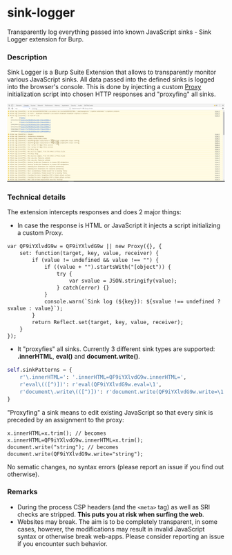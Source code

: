 # sink-logger
Transparently log everything passed into known JavaScript sinks - Sink Logger extension for Burp.

### Description

Sink Logger is a Burp Suite Extension that allows to transparently monitor various JavaScript sinks. All data passed into the defined sinks is logged into the browser's console. This is done by injecting a custom [Proxy](https://developer.mozilla.org/en-US/docs/Web/JavaScript/Reference/Global_Objects/Proxy) initialization script into chosen HTTP responses and "proxyfing" all sinks.

![Logs](sink-logger.png?raw=true "Sink Logger Filtered")

### Technical details

The extension intercepts responses and does 2 major things:

- In case the response is HTML or JavaScript it injects a script initializing a custom Proxy.
```JS
var QF9iYXlvdG9w = QF9iYXlvdG9w || new Proxy({}, {
    set: function(target, key, value, receiver) {
        if (value != undefined && value !== "") {
            if ((value + "").startsWith("[object")) {
                try {
                    var svalue = JSON.stringify(value);
                } catch(error) {}
            }
            console.warn(`Sink log (${key}): ${svalue !== undefined ? svalue : value}`);
        }
        return Reflect.set(target, key, value, receiver);
    }
});
```
- It "proxyfies" all sinks. Currently 3 different sink types are supported: **.innerHTML**, **eval()** and **document.write()**.
```python
self.sinkPatterns = {
    r'\.innerHTML=': '.innerHTML=QF9iYXlvdG9w.innerHTML=',
    r'eval\(([^)])': r'eval(QF9iYXlvdG9w.eval=\1',
    r'document\.write\(([^)])': r'document.write(QF9iYXlvdG9w.write=\1'
}
```

"Proxyfing" a sink means to edit existing JavaScript so that every sink is preceded by an assignment to the proxy:

```JS
x.innerHTML=x.trim(); // becomes x.innerHTML=QF9iYXlvdG9w.innerHTML=x.trim();
document.write("string"); // becomes document.write(QF9iYXlvdG9w.write="string");
```

No sematic changes, no syntax errors (please report an issue if you find out otherwise).

### Remarks

- During the process CSP headers (and the `<meta>` tag) as well as SRI checks are stripped. **This puts you at risk when surfing the web**.
- Websites may break. The aim is to be completely transparent, in some cases, however, the modifications may result in invalid JavaScript syntax or otherwise break web-apps. Please consider reporting an issue if you encounter such behavior.
